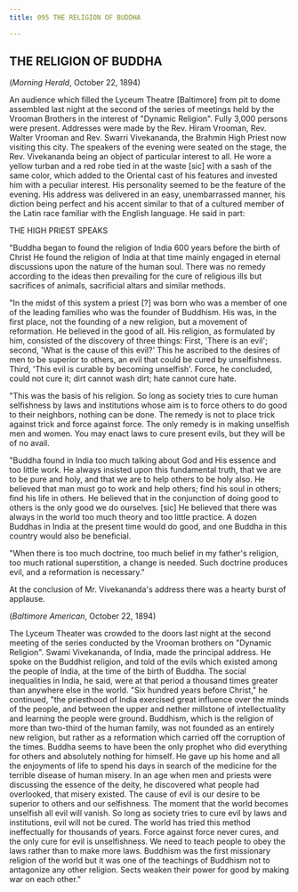 ```yaml
---
title: 095 THE RELIGION OF BUDDHA

---
```

  

## THE RELIGION OF BUDDHA

(*Morning Herald*, October 22, 1894)

An audience which filled the Lyceum Theatre \[Baltimore\] from pit to
dome assembled last night at the second of the series of meetings held
by the Vrooman Brothers in the interest of "Dynamic Religion". Fully
3,000 persons were present. Addresses were made by the Rev. Hiram
Vrooman, Rev. Walter Vrooman and Rev. Swarri Vivekananda, the Brahmin
High Priest now visiting this city. The speakers of the evening were
seated on the stage, the Rev. Vivekananda being an object of particular
interest to all. He wore a yellow turban and a red robe tied in at the
waste \[sic\] with a sash of the same color, which added to the Oriental
cast of his features and invested him with a peculiar interest. His
personality seemed to be the feature of the evening. His address was
delivered in an easy, unembarrassed manner, his diction being perfect
and his accent similar to that of a cultured member of the Latin race
familiar with the English language. He said in part:

THE HIGH PRIEST SPEAKS

"Buddha began to found the religion of India 600 years before the birth
of Christ He found the religion of India at that time mainly engaged in
eternal discussions upon the nature of the human soul. There was no
remedy according to the ideas then prevailing for the cure of religious
ills but sacrifices of animals, sacrificial altars and similar methods.

"In the midst of this system a priest \[?\] was born who was a member of
one of the leading families who was the founder of Buddhism. His was, in
the first place, not the founding of a new religion, but a movement of
reformation. He believed in the good of all. His religion, as formulated
by him, consisted of the discovery of three things: First, 'There is an
evil'; second, 'What is the cause of this evil?' This he ascribed to the
desires of men to be superior to others, an evil that could be cured by
unselfishness. Third, 'This evil is curable by becoming unselfish'.
Force, he concluded, could not cure it; dirt cannot wash dirt; hate
cannot cure hate.

"This was the basis of his religion. So long as society tries to cure
human selfishness by laws and institutions whose aim is to force others
to do good to their neighbors, nothing can be done. The remedy is not to
place trick against trick and force against force. The only remedy is in
making unselfish men and women. You may enact laws to cure present
evils, but they will be of no avail.

"Buddha found in India too much talking about God and His essence and
too little work. He always insisted upon this fundamental truth, that we
are to be pure and holy, and that we are to help others to be holy also.
He believed that man must go to work and help others; find his soul in
others; find his life in others. He believed that in the conjunction of
doing good to others is the only good we do ourselves. \[sic\] He
believed that there was always in the world too much theory and too
little practice. A dozen Buddhas in India at the present time would do
good, and one Buddha in this country would also be beneficial.

"When there is too much doctrine, too much belief in my father's
religion, too much rational superstition, a change is needed. Such
doctrine produces evil, and a reformation is necessary."

At the conclusion of Mr. Vivekananda's address there was a hearty burst
of applause.

(*Baltimore American*, October 22, 1894)

The Lyceum Theater was crowded to the doors last night at the second
meeting of the series conducted by the Vrooman brothers on "Dynamic
Religion". Swami Vivekananda, of India, made the principal address. He
spoke on the Buddhist religion, and told of the evils which existed
among the people of India, at the time of the birth of Buddha. The
social inequalities in India, he said, were at that period a thousand
times greater than anywhere else in the world. "Six hundred years before
Christ," he continued, "the priesthood of India exercised great
influence over the minds of the people, and between the upper and nether
millstone of intellectuality and learning the people were ground.
Buddhism, which is the religion of more than two-third of the human
family, was not founded as an entirely new religion, but rather as a
reformation which carried off the corruption of the times. Buddha seems
to have been the only prophet who did everything for others and
absolutely nothing for himself. He gave up his home and all the
enjoyments of life to spend his days in search of the medicine for the
terrible disease of human misery. In an age when men and priests were
discussing the essence of the deity, he discovered what people had
overlooked, that misery existed. The cause of evil is our desire to be
superior to others and our selfishness. The moment that the world
becomes unselfish all evil will vanish. So long as society tries to cure
evil by laws and institutions, evil will not be cured. The world has
tried this method ineffectually for thousands of years. Force against
force never cures, and the only cure for evil is unselfishness. We need
to teach people to obey the laws rather than to make more laws. Buddhism
was the first missionary religion of the world but it was one of the
teachings of Buddhism not to antagonize any other religion. Sects weaken
their power for good by making war on each other."